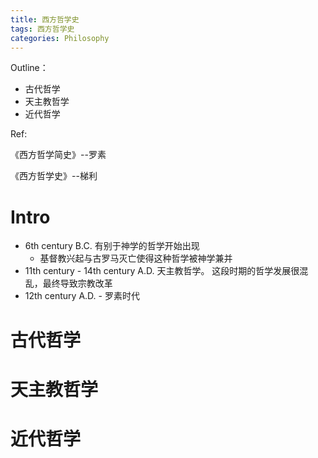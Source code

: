 ```yaml
---
title: 西方哲学史
tags: 西方哲学史
categories: Philosophy
---
```


Outline：

* 古代哲学
* 天主教哲学
* 近代哲学

Ref:

《西方哲学简史》--罗素

《西方哲学史》--梯利

<!--more-->

# Intro

* 6th century B.C. 有别于神学的哲学开始出现
  * 基督教兴起与古罗马灭亡使得这种哲学被神学兼并
* 11th century - 14th century A.D. 天主教哲学。 这段时期的哲学发展很混乱，最终导致宗教改革
* 12th century A.D. - 罗素时代

# 古代哲学



# 天主教哲学

#  近代哲学
